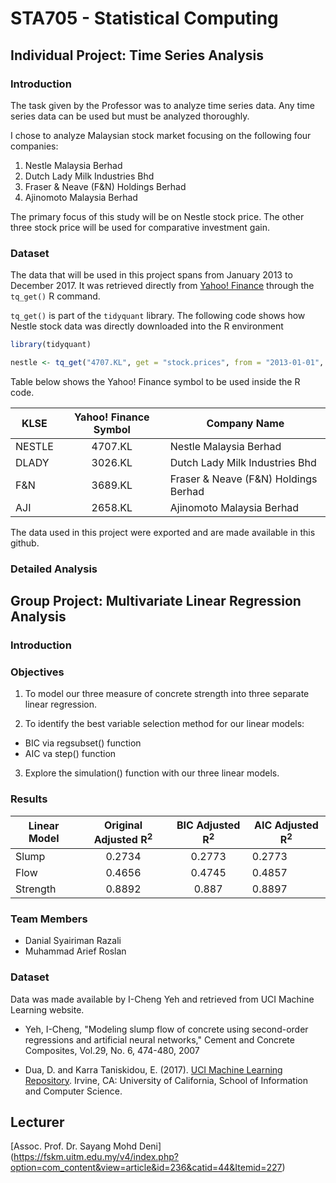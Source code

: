 # STA705 - Statistical Computing

## Individual Project: Time Series Analysis

### Introduction

The task given by the Professor was to analyze time series data. Any time series data can be used but must be analyzed thoroughly.  
  
I chose to analyze Malaysian stock market focusing on the following four companies:
  1. Nestle Malaysia Berhad
  2. Dutch Lady Milk Industries Bhd
  3. Fraser & Neave (F&N) Holdings Berhad
  4. Ajinomoto Malaysia Berhad

The primary focus of this study will be on Nestle stock price. The other three stock price will be used for comparative investment gain. 

### Dataset

The data that will be used in this project spans from January 2013 to December 2017. It was retrieved directly from [Yahoo! Finance](https://finance.yahoo.com/) through the `tq_get()` R command.

`tq_get()` is part of the `tidyquant` library. The following code shows how Nestle stock data was directly downloaded into the R environment

```R
library(tidyquant)

nestle <- tq_get("4707.KL", get = "stock.prices", from = "2013-01-01", to = "2017-12-31")
```  

Table below shows the Yahoo! Finance symbol to be used inside the R code. 

| KLSE    | Yahoo! Finance Symbol| Company Name                         |
| ------- |:--------------------:| ------------------------------------ |
| NESTLE  | 4707.KL              | Nestle Malaysia Berhad               |
| DLADY   | 3026.KL              | Dutch Lady Milk Industries Bhd       |
| F&N     | 3689.KL              | Fraser & Neave (F&N) Holdings Berhad |
| AJI     | 2658.KL              | Ajinomoto Malaysia Berhad            |

The data used in this project were exported and are made available in this github. 

### Detailed Analysis



## Group Project: Multivariate Linear Regression Analysis

### Introduction


### Objectives

1. To model our three measure of concrete strength into three separate linear regression.  
  
2. To identify the best variable selection method for our linear models:
  * BIC via regsubset() function
  * AIC va step() function

3. Explore the simulation() function with our three linear models.

### Results

| Linear Model  | Original Adjusted R<sup>2</sup> | BIC Adjusted R<sup>2</sup>| AIC Adjusted R<sup>2</sup>|
| ------------- |:-------------------------------:| :-----------------------: | ------------------------- |
| Slump         | 0.2734                          | 0.2773                    | 0.2773                    |
| Flow          | 0.4656                          | 0.4745                    | 0.4857                    |
| Strength      | 0.8892                          | 0.887                     | 0.8897                    |

### Team Members

* Danial Syairiman Razali
* Muhammad Arief Roslan

### Dataset

Data was made available by I-Cheng Yeh and retrieved from UCI Machine Learning website. 

* Yeh, I-Cheng, "Modeling slump flow of concrete using second-order regressions and artificial neural networks," Cement and Concrete Composites, Vol.29, No. 6, 474-480, 2007

* Dua, D. and Karra Taniskidou, E. (2017). [UCI Machine Learning Repository](http://archive.ics.uci.edu/ml). Irvine, CA: University of California, School of Information and Computer Science.

## Lecturer

[Assoc. Prof. Dr. Sayang Mohd Deni] (https://fskm.uitm.edu.my/v4/index.php?option=com_content&view=article&id=236&catid=44&Itemid=227)
